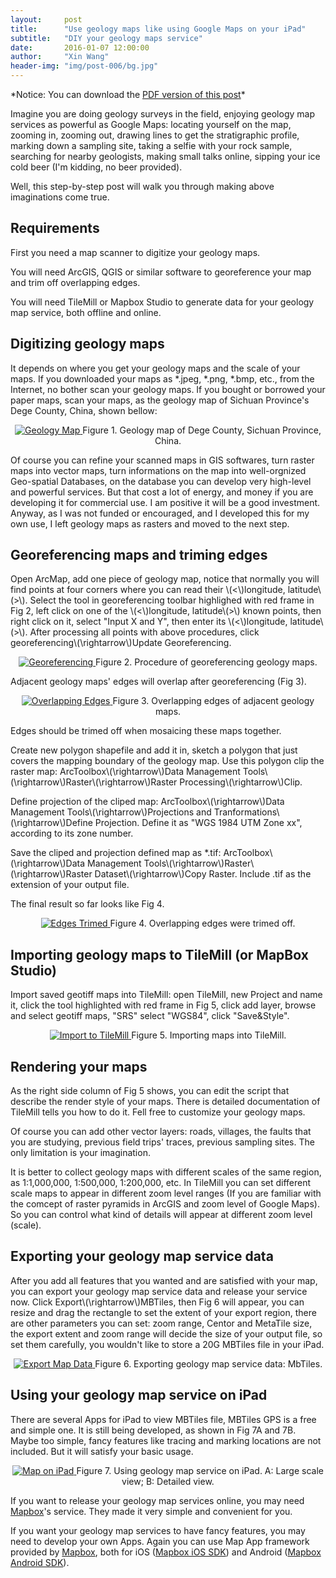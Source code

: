 ```yaml
---
layout:     post
title:      "Use geology maps like using Google Maps on your iPad"
subtitle:   "DIY your geology maps service"
date:       2016-01-07 12:00:00
author:     "Xin Wang"
header-img: "img/post-006/bg.jpg"
---
```


<p>*Notice: You can download the <a href="{{ site.baseurl }}/PDFs/use-geology-map-like-google-map.pdf">PDF version of this post</a>*</p>

<p>Imagine you are doing geology surveys in the field, enjoying geology map services as powerful as Google Maps: 
locating yourself on the map, zooming in, zooming out, drawing lines to get the stratigraphic profile, 
marking down a sampling site, taking a selfie with your rock sample, searching for nearby geologists, 
making small talks online, sipping your ice cold beer (I'm kidding, no beer provided).</p>

<p>Well, this step-by-step post will walk you through making above imaginations come true.
</p>

<h2 class="section-heading">Requirements</h2>

<p>First you need a map scanner to digitize your geology maps.</p>
<p>You will need ArcGIS, QGIS or similar software to georeference your map and trim off overlapping edges.</p>
<p>You will need TileMill or Mapbox Studio to generate data for your geology map service, both offline and online.</p>

<h2 class="section-heading">Digitizing geology maps</h2>

<p>It depends on where you get your geology maps and the scale of your maps. If you downloaded your maps as *.jpeg, *.png, *.bmp, etc., 
from the Internet, no bother scan your geology maps. If you bought or borrowed your paper maps, scan your maps, 
as the geology map of Sichuan Province's Dege County, China, shown bellow:</p>

<center>
<a href="#">
    <img src="{{ site.baseurl }}/img/post-006/geology-map.jpg" alt="Geology Map">
</a>
<span class="caption text-muted">Figure 1. Geology map of Dege County, Sichuan Province, China.</span>
</center>

<p>Of course you can refine your scanned maps in GIS softwares, turn raster maps into vector maps, 
turn informations on the map into well-orgnized Geo-spatial Databases, 
on the database you can develop very high-level and powerful services. 
But that cost a lot of energy, and money if you are developing it for commercial use. 
I am positive it will be a good investment. Anyway, as I was not funded or encouraged, and I developed this for my own use, 
I left geology maps as rasters and moved to the next step.</p>

<h2 class="section-heading">Georeferencing maps and triming edges</h2>

<p>Open ArcMap, add one piece of geology map, 
notice that normally you will find points at four corners where you can read their \(<\)longitude, latitude\(>\). 
Select the tool in georeferencing toolbar highlighed with red frame in Fig 2, left click on one of the \(<\)longitude, latitude\(>\) known points, 
then right click on it, select "Input X and Y", then enter its \(<\)longitude, latitude\(>\). After processing all points with above procedures, 
click georeferencing\(\rightarrow\)Update Georeferencing.</p>

<center>
<a href="#">
    <img src="{{ site.baseurl }}/img/post-006/georeferencing.jpg" alt="Georeferencing">
</a>
<span class="caption text-muted">Figure 2. Procedure of georeferencing geology maps.</span>
</center>

<p>Adjacent geology maps' edges will overlap after georeferencing (Fig 3).</p>

<center>
<a href="#">
    <img src="{{ site.baseurl }}/img/post-006/overlapping-edges.jpg" alt="Overlapping Edges">
</a>
<span class="caption text-muted">Figure 3. Overlapping edges of adjacent geology maps.</span>
</center>

<p>Edges should be trimed off when mosaicing these maps together.</p>
<p>Create new polygon shapefile and add it in, sketch a polygon that just covers the mapping boundary of the geology map. 
Use this polygon clip the raster map: 
ArcToolbox\(\rightarrow\)Data Management Tools\(\rightarrow\)Raster\(\rightarrow\)Raster Processing\(\rightarrow\)Clip.</p>
<p>Define projection of the cliped map: 
ArcToolbox\(\rightarrow\)Data Management Tools\(\rightarrow\)Projections and Tranformations\(\rightarrow\)Define Projection. 
Define it as "WGS 1984 UTM Zone xx", according to its zone number.</p>
<p>Save the cliped and projection defined map as *.tif: 
ArcToolbox\(\rightarrow\)Data Management Tools\(\rightarrow\)Raster\(\rightarrow\)Raster Dataset\(\rightarrow\)Copy Raster. 
Include .tif as the extension of your output file.</p>
<p>The final result so far looks like Fig 4.</p>

<center>
<a href="#">
    <img src="{{ site.baseurl }}/img/post-006/edges-trimed.jpg" alt="Edges Trimed">
</a>
<span class="caption text-muted">Figure 4. Overlapping edges were trimed off.</span>
</center>

<h2 class="section-heading">Importing geology maps to TileMill (or MapBox Studio)</h2>

<p>Import saved geotiff maps into TileMill: open TileMill, new Project and name it, click the tool highlighted with red frame in Fig 5, 
click add layer, browse and select geotiff maps, "SRS" select "WGS84", click "Save&Style".</p>

<center>
<a href="#">
    <img src="{{ site.baseurl }}/img/post-006/import-to-tilemill.jpg" alt="Import to TileMill">
</a>
<span class="caption text-muted">Figure 5. Importing maps into TileMill.</span>
</center>

<h2 class="section-heading">Rendering your maps</h2>

<p>As the right side column of Fig 5 shows, you can edit the script that describe the render style of your maps. 
There is detailed documentation of TileMill tells you how to do it. Fell free to customize your geology maps.</p>

<p>Of course you can add other vector layers: roads, villages, the faults that you are studying, previous field trips' traces, 
previous sampling sites. The only limitation is your imagination.</p>

<p>It is better to collect geology maps with different scales of the same region, as 1:1,000,000, 1:500,000, 1:200,000, etc. 
In TileMill you can set different scale maps to appear in different zoom level ranges 
(If you are familiar with the comcept of raster pyramids in ArcGIS and zoom level of Google Maps). 
So you can control what kind of details will appear at different zoom level (scale).</p>

<h2 class="section-heading">Exporting your geology map service data</h2>

<p>After you add all features that you wanted and are satisfied with your map, 
you can export your geology map service data and release your service now. Click Export\(\rightarrow\)MBTiles, then Fig 6 will appear, 
you can resize and drag the rectangle to set the extent of your export region, there are other parameters you can set: 
zoom range, Centor and MetaTile size, the export extent and zoom range will decide the size of your output file, so set them carefully, 
you wouldn't like to store a 20G MBTiles file in your iPad.</p>

<center>
<a href="#">
    <img src="{{ site.baseurl }}/img/post-006/export-map-data.jpg" alt="Export Map Data">
</a>
<span class="caption text-muted">Figure 6. Exporting geology map service data: MbTiles.</span>
</center>

<h2 class="section-heading">Using your geology map service on iPad</h2>

<p>There are several Apps for iPad to view MBTiles file, MBTiles GPS is a free and simple one. 
It is still being developed, as shown in Fig 7A and 7B. Maybe too simple, 
fancy features like tracing and marking locations are not included. But it will satisfy your basic usage.</p>

<center>
<a href="#">
    <img src="{{ site.baseurl }}/img/post-006/large-scale-and-detailed-map.jpg" alt="Map on iPad">
</a>
<span class="caption text-muted">Figure 7. Using geology map service on iPad. A: Large scale view; B: Detailed view.</span>
</center>

<p>If you want to release your geology map services online, you may need <a href="https://www.mapbox.com/">Mapbox</a>'s service. 
They made it very simple and convenient for you.</p>

<p>If you want your geology map services to have fancy features, you may need to develop your own Apps. 
Again you can use Map App framework provided by <a href="https://www.mapbox.com/">Mapbox</a>, 
both for iOS (<a href="https://www.mapbox.com/ios-sdk/">Mapbox iOS SDK</a>) 
and Android (<a href="https://www.mapbox.com/android-sdk/">Mapbox Android SDK</a>).</p>
